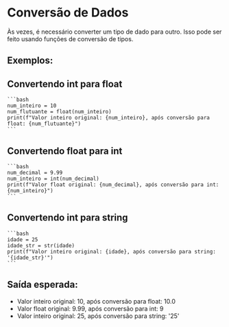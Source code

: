 # Conversão de Dados
Às vezes, é necessário converter um tipo de dado para outro. Isso pode ser feito usando funções de conversão de tipos.

## Exemplos:
## Convertendo int para float
    ```bash
    num_inteiro = 10
    num_flutuante = float(num_inteiro)
    print(f"Valor inteiro original: {num_inteiro}, após conversão para float: {num_flutuante}")
    ```

## Convertendo float para int
    ```bash
    num_decimal = 9.99
    num_inteiro = int(num_decimal)
    print(f"Valor float original: {num_decimal}, após conversão para int: {num_inteiro}")
    ```

## Convertendo int para string
    ```bash
    idade = 25
    idade_str = str(idade)
    print(f"Valor inteiro original: {idade}, após conversão para string: '{idade_str}'")
    ```

## Saída esperada:
- Valor inteiro original: 10, após conversão para float: 10.0
- Valor float original: 9.99, após conversão para int: 9
- Valor inteiro original: 25, após conversão para string: '25'

